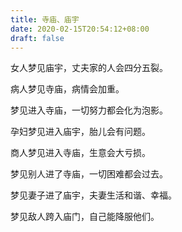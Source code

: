 ```yaml
---
title: 寺庙、庙宇
date: 2020-02-15T20:54:12+08:00
draft: false
---
```


女人梦见庙宇，丈夫家的人会四分五裂。<br>


病人梦见寺庙，病情会加重。<br>


梦见进入寺庙，一切努力都会化为泡影。<br>


孕妇梦见进入庙宇，胎儿会有问题。<br>


商人梦见进入寺庙，生意会大亏损。<br>


梦见别人进了寺庙，一切困难都会过去。<br>


梦见妻子进了庙宇，夫妻生活和谐、幸福。<br>


梦见敌人跨入庙门，自己能降服他们。<br>

